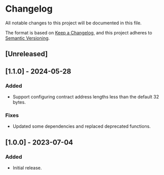 # Changelog

All notable changes to this project will be documented in this file.

The format is based on [Keep a Changelog](https://keepachangelog.com/en/1.1.0/),
and this project adheres to [Semantic
Versioning](https://semver.org/spec/v2.0.0.html).

## [Unreleased]

## [1.1.0] - 2024-05-28

### Added

- Support configuring contract address lengths less than the default 32 bytes.

### Fixes

- Updated some dependencies and replaced deprecated functions.

## [1.0.0] - 2023-07-04

### Added

- Initial release.
